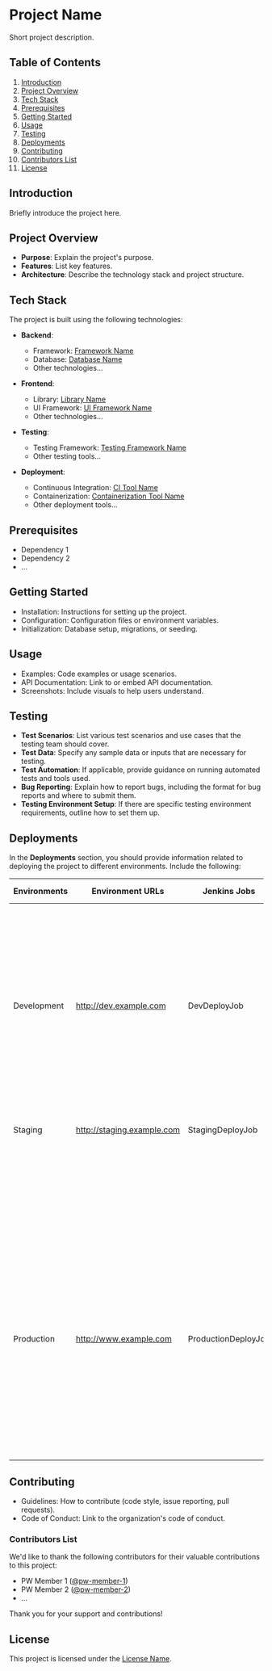 # Project Name

Short project description.

## Table of Contents
1. [Introduction](#introduction)
2. [Project Overview](#project-overview)
3. [Tech Stack](#tech-stack)
4. [Prerequisites](#prerequisites)
5. [Getting Started](#getting-started)
6. [Usage](#usage)
7. [Testing](#testing)
8. [Deployments](#deployments)
9. [Contributing](#contributing)
10. [Contributors List](#contributors-list)
11. [License](#license)

## Introduction <a name="introduction"></a>

Briefly introduce the project here.

## Project Overview <a name="project-overview"></a>

- **Purpose**: Explain the project's purpose.
- **Features**: List key features.
- **Architecture**: Describe the technology stack and project structure.

## Tech Stack <a name="tech-stack"></a>

The project is built using the following technologies:

- **Backend**:
  - Framework: [Framework Name](link-to-framework)
  - Database: [Database Name](link-to-database)
  - Other technologies...

- **Frontend**:
  - Library: [Library Name](link-to-library)
  - UI Framework: [UI Framework Name](link-to-ui-framework)
  - Other technologies...

- **Testing**:
  - Testing Framework: [Testing Framework Name](link-to-testing-framework)
  - Other testing tools...

- **Deployment**:
  - Continuous Integration: [CI Tool Name](link-to-ci-tool)
  - Containerization: [Containerization Tool Name](link-to-containerization-tool)
  - Other deployment tools...

## Prerequisites <a name="prerequisites"></a>

- Dependency 1
- Dependency 2
- ...

## Getting Started <a name="getting-started"></a>

- Installation: Instructions for setting up the project.
- Configuration: Configuration files or environment variables.
- Initialization: Database setup, migrations, or seeding.

## Usage <a name="usage"></a>

- Examples: Code examples or usage scenarios.
- API Documentation: Link to or embed API documentation.
- Screenshots: Include visuals to help users understand.

## Testing <a name="testing"></a>

- **Test Scenarios**: List various test scenarios and use cases that the testing team should cover.
- **Test Data**: Specify any sample data or inputs that are necessary for testing.
- **Test Automation**: If applicable, provide guidance on running automated tests and tools used.
- **Bug Reporting**: Explain how to report bugs, including the format for bug reports and where to submit them.
- **Testing Environment Setup**: If there are specific testing environment requirements, outline how to set them up.

## Deployments <a name="deployments"></a>

In the **Deployments** section, you should provide information related to deploying the project to different environments. Include the following:

| Environments   | Environment URLs             | Jenkins Jobs       | Deployment Instructions                                     |
|----------------|------------------------------|--------------------|-------------------------------------------------------------|
| Development    | http://dev.example.com       | DevDeployJob       | 1. Retrieve the code from the development branch, execute unit tests for code quality assurance, and then proceed to build and deploy the application on the development server. Double-check the deployment step! |
| Staging        | http://staging.example.com   | StagingDeployJob   | 1. Merge code into the staging branch.                     |
|                |                              |                    | 2. Run integration tests on the staging server.            |
|                |                              |                    | 3. Build the application with staging configurations.      |
|                |                              |                    | 4. Deploy to the staging server.                           |
| Production     | http://www.example.com       | ProductionDeployJob| 1. Ensure a proper code merge. Merging code into the development branch will automatically trigger deployment to the development environment.                  |
|                |                              |                    | 2. After merging the code, please perform a sanity check.    |


## Contributing <a name="contributing"></a>

- Guidelines: How to contribute (code style, issue reporting, pull requests).
- Code of Conduct: Link to the organization's code of conduct.

### Contributors List <a name="contributors-list"></a>

We'd like to thank the following contributors for their valuable contributions to this project:

- PW Member 1 ([@pw-member-1](https://github.com/pw-member-1))
- PW Member 2 ([@pw-member-2](https://github.com/pw-member-2))
- ...

Thank you for your support and contributions!

## License <a name="license"></a>

This project is licensed under the [License Name](link-to-license).

